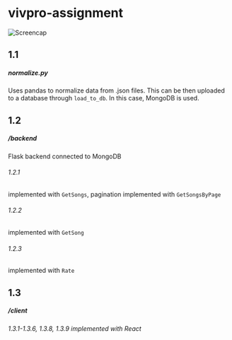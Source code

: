 # vivpro-assignment

![Screencap](https://i.ibb.co/HPLK00b/Screen-Shot-2021-06-10-at-12-01-54-PM.png)

## 1.1
##### normalize.py
Uses pandas to normalize data from .json files. This can be then uploaded to a database through ```load_to_db```. In this case, MongoDB is used.

## 1.2
##### /backend
Flask backend connected to MongoDB
###### 1.2.1 
implemented with ```GetSongs```, pagination implemented with ```GetSongsByPage```
###### 1.2.2 
implemented with ```GetSong``` 
###### 1.2.3 
implemented with ```Rate```

## 1.3
##### /client
###### 1.3.1-1.3.6, 1.3.8, 1.3.9 implemented with React
